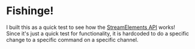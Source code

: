 # Fishinge!
I built this as a quick test to see how the [StreamElements API](https://dev.streamelements.com/docs/api-docs/bcd899e16ac9a-se-api-docs) works!  
Since it's just a quick test for functionality, it is hardcoded to do a specific change to a specific command on a specific channel.

